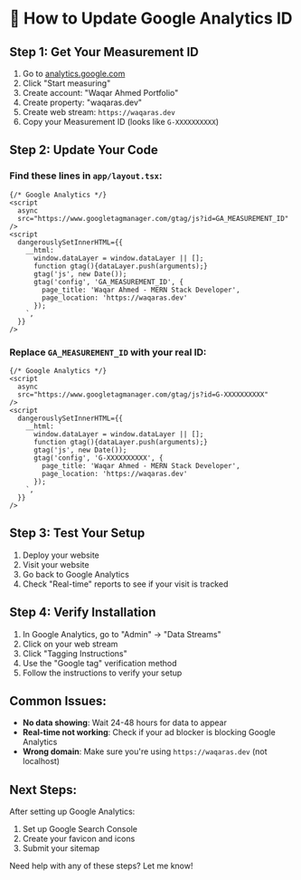 # 🔧 How to Update Google Analytics ID

## **Step 1: Get Your Measurement ID**
1. Go to [analytics.google.com](https://analytics.google.com)
2. Click "Start measuring"
3. Create account: "Waqar Ahmed Portfolio"
4. Create property: "waqaras.dev"
5. Create web stream: `https://waqaras.dev`
6. Copy your Measurement ID (looks like `G-XXXXXXXXXX`)

## **Step 2: Update Your Code**

### **Find these lines in `app/layout.tsx`:**

```tsx
{/* Google Analytics */}
<script
  async
  src="https://www.googletagmanager.com/gtag/js?id=GA_MEASUREMENT_ID"
/>
<script
  dangerouslySetInnerHTML={{
    __html: `
      window.dataLayer = window.dataLayer || [];
      function gtag(){dataLayer.push(arguments);}
      gtag('js', new Date());
      gtag('config', 'GA_MEASUREMENT_ID', {
        page_title: 'Waqar Ahmed - MERN Stack Developer',
        page_location: 'https://waqaras.dev'
      });
    `,
  }}
/>
```

### **Replace `GA_MEASUREMENT_ID` with your real ID:**

```tsx
{/* Google Analytics */}
<script
  async
  src="https://www.googletagmanager.com/gtag/js?id=G-XXXXXXXXXX"
/>
<script
  dangerouslySetInnerHTML={{
    __html: `
      window.dataLayer = window.dataLayer || [];
      function gtag(){dataLayer.push(arguments);}
      gtag('js', new Date());
      gtag('config', 'G-XXXXXXXXXX', {
        page_title: 'Waqar Ahmed - MERN Stack Developer',
        page_location: 'https://waqaras.dev'
      });
    `,
  }}
/>
```

## **Step 3: Test Your Setup**

1. Deploy your website
2. Visit your website
3. Go back to Google Analytics
4. Check "Real-time" reports to see if your visit is tracked

## **Step 4: Verify Installation**

1. In Google Analytics, go to "Admin" → "Data Streams"
2. Click on your web stream
3. Click "Tagging Instructions"
4. Use the "Google tag" verification method
5. Follow the instructions to verify your setup

## **Common Issues:**

- **No data showing**: Wait 24-48 hours for data to appear
- **Real-time not working**: Check if your ad blocker is blocking Google Analytics
- **Wrong domain**: Make sure you're using `https://waqaras.dev` (not localhost)

## **Next Steps:**

After setting up Google Analytics:
1. Set up Google Search Console
2. Create your favicon and icons
3. Submit your sitemap

Need help with any of these steps? Let me know! 